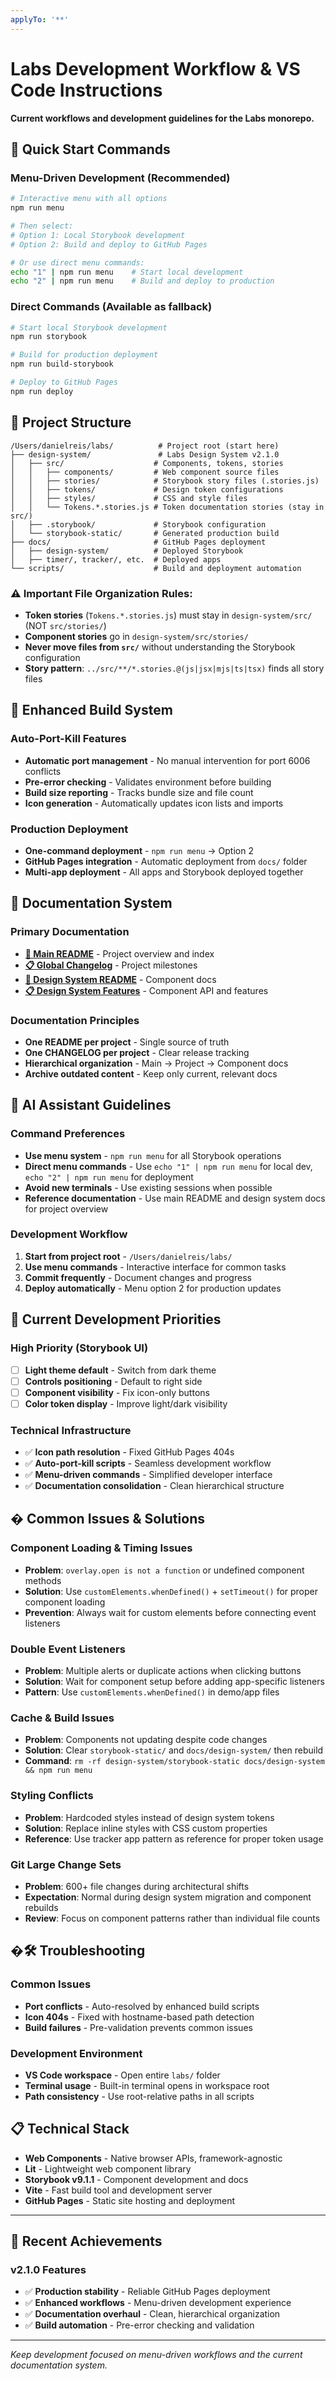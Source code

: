 ```yaml
---
applyTo: '**'
---
```


# Labs Development Workflow & VS Code Instructions

**Current workflows and development guidelines for the Labs monorepo.**

## 🚀 **Quick Start Commands**

### **Menu-Driven Development (Recommended)**
```bash
# Interactive menu with all options
npm run menu

# Then select:
# Option 1: Local Storybook development
# Option 2: Build and deploy to GitHub Pages

# Or use direct menu commands:
echo "1" | npm run menu    # Start local development
echo "2" | npm run menu    # Build and deploy to production
```

### **Direct Commands (Available as fallback)**
```bash
# Start local Storybook development
npm run storybook

# Build for production deployment  
npm run build-storybook

# Deploy to GitHub Pages
npm run deploy
```

## 📁 **Project Structure**

```
/Users/danielreis/labs/          # Project root (start here)
├── design-system/               # Labs Design System v2.1.0
│   ├── src/                    # Components, tokens, stories
│   │   ├── components/         # Web component source files
│   │   ├── stories/            # Storybook story files (.stories.js)
│   │   ├── tokens/             # Design token configurations
│   │   ├── styles/             # CSS and style files
│   │   └── Tokens.*.stories.js # Token documentation stories (stay in src/)
│   ├── .storybook/             # Storybook configuration
│   └── storybook-static/       # Generated production build
├── docs/                       # GitHub Pages deployment
│   ├── design-system/          # Deployed Storybook
│   ├── timer/, tracker/, etc.  # Deployed apps
└── scripts/                    # Build and deployment automation
```

### **⚠️ Important File Organization Rules:**
- **Token stories** (`Tokens.*.stories.js`) must stay in `design-system/src/` (NOT `src/stories/`)
- **Component stories** go in `design-system/src/stories/`
- **Never move files from `src/`** without understanding the Storybook configuration
- **Story pattern**: `../src/**/*.stories.@(js|jsx|mjs|ts|tsx)` finds all story files

## 🔧 **Enhanced Build System**

### **Auto-Port-Kill Features**
- **Automatic port management** - No manual intervention for port 6006 conflicts
- **Pre-error checking** - Validates environment before building
- **Build size reporting** - Tracks bundle size and file count
- **Icon generation** - Automatically updates icon lists and imports

### **Production Deployment**
- **One-command deployment** - `npm run menu` → Option 2
- **GitHub Pages integration** - Automatic deployment from `docs/` folder
- **Multi-app deployment** - All apps and Storybook deployed together

## 📖 **Documentation System**

### **Primary Documentation**
- **[📖 Main README](../../README.md)** - Project overview and index
- **[📋 Global Changelog](../../CHANGELOG.md)** - Project milestones
- **[🎨 Design System README](../../design-system/README.md)** - Component docs
- **[📋 Design System Features](../../design-system/FEATURES.md)** - Component API and features

### **Documentation Principles**
- **One README per project** - Single source of truth
- **One CHANGELOG per project** - Clear release tracking
- **Hierarchical organization** - Main → Project → Component docs
- **Archive outdated content** - Keep only current, relevant docs

## 🤖 **AI Assistant Guidelines**

### **Command Preferences**
- **Use menu system** - `npm run menu` for all Storybook operations
- **Direct menu commands** - Use `echo "1" | npm run menu` for local dev, `echo "2" | npm run menu` for deployment
- **Avoid new terminals** - Use existing sessions when possible
- **Reference documentation** - Use main README and design system docs for project overview

### **Development Workflow**
1. **Start from project root** - `/Users/danielreis/labs/`
2. **Use menu commands** - Interactive interface for common tasks
3. **Commit frequently** - Document changes and progress
4. **Deploy automatically** - Menu option 2 for production updates

## 🎯 **Current Development Priorities**

### **High Priority (Storybook UI)**
- [ ] **Light theme default** - Switch from dark theme
- [ ] **Controls positioning** - Default to right side
- [ ] **Component visibility** - Fix icon-only buttons
- [ ] **Color token display** - Improve light/dark visibility

### **Technical Infrastructure**
- ✅ **Icon path resolution** - Fixed GitHub Pages 404s
- ✅ **Auto-port-kill scripts** - Seamless development workflow
- ✅ **Menu-driven commands** - Simplified developer interface
- ✅ **Documentation consolidation** - Clean hierarchical structure

## � **Common Issues & Solutions**

### **Component Loading & Timing Issues**
- **Problem**: `overlay.open is not a function` or undefined component methods
- **Solution**: Use `customElements.whenDefined()` + `setTimeout()` for proper component loading
- **Prevention**: Always wait for custom elements before connecting event listeners

### **Double Event Listeners**
- **Problem**: Multiple alerts or duplicate actions when clicking buttons
- **Solution**: Wait for component setup before adding app-specific listeners
- **Pattern**: Use `customElements.whenDefined()` in demo/app files

### **Cache & Build Issues**  
- **Problem**: Components not updating despite code changes
- **Solution**: Clear `storybook-static/` and `docs/design-system/` then rebuild
- **Command**: `rm -rf design-system/storybook-static docs/design-system && npm run menu`

### **Styling Conflicts**
- **Problem**: Hardcoded styles instead of design system tokens
- **Solution**: Replace inline styles with CSS custom properties
- **Reference**: Use tracker app pattern as reference for proper token usage

### **Git Large Change Sets**
- **Problem**: 600+ file changes during architectural shifts
- **Expectation**: Normal during design system migration and component rebuilds
- **Review**: Focus on component patterns rather than individual file counts

## �🛠️ **Troubleshooting**

### **Common Issues**
- **Port conflicts** - Auto-resolved by enhanced build scripts
- **Icon 404s** - Fixed with hostname-based path detection
- **Build failures** - Pre-validation prevents common issues

### **Development Environment**
- **VS Code workspace** - Open entire `labs/` folder
- **Terminal usage** - Built-in terminal opens in workspace root
- **Path consistency** - Use root-relative paths in all scripts

## 📋 **Technical Stack**

- **Web Components** - Native browser APIs, framework-agnostic
- **Lit** - Lightweight web component library
- **Storybook v9.1.1** - Component development and docs
- **Vite** - Fast build tool and development server
- **GitHub Pages** - Static site hosting and deployment

---

## 🎉 **Recent Achievements**

### **v2.1.0 Features**
- ✅ **Production stability** - Reliable GitHub Pages deployment
- ✅ **Enhanced workflows** - Menu-driven development experience
- ✅ **Documentation overhaul** - Clean, hierarchical organization
- ✅ **Build automation** - Pre-error checking and validation

---

*Keep development focused on menu-driven workflows and the current documentation system.*
